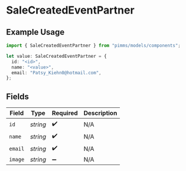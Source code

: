 # SaleCreatedEventPartner

## Example Usage

```typescript
import { SaleCreatedEventPartner } from "pimms/models/components";

let value: SaleCreatedEventPartner = {
  id: "<id>",
  name: "<value>",
  email: "Patsy_Kiehn0@hotmail.com",
};
```

## Fields

| Field              | Type               | Required           | Description        |
| ------------------ | ------------------ | ------------------ | ------------------ |
| `id`               | *string*           | :heavy_check_mark: | N/A                |
| `name`             | *string*           | :heavy_check_mark: | N/A                |
| `email`            | *string*           | :heavy_check_mark: | N/A                |
| `image`            | *string*           | :heavy_minus_sign: | N/A                |
